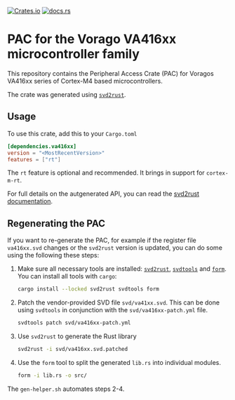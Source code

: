 [![Crates.io](https://img.shields.io/crates/v/va416xx)](https://crates.io/crates/va416xx)
[![docs.rs](https://img.shields.io/docsrs/va416xx)](https://docs.rs/va416xx)

# PAC for the Vorago VA416xx microcontroller family

This repository contains the Peripheral Access Crate (PAC) for
Voragos VA416xx series of Cortex-M4 based microcontrollers.

The crate was generated using [`svd2rust`](https://github.com/rust-embedded/svd2rust).

## Usage

To use this crate, add this to your `Cargo.toml`

```toml
[dependencies.va416xx]
version = "<MostRecentVersion>"
features = ["rt"]
```

The `rt` feature is optional and recommended. It brings in support for `cortex-m-rt`.

For full details on the autgenerated API, you can read the
[svd2rust documentation](https://docs.rs/svd2rust/latest/svd2rust/).

## Regenerating the PAC

If you want to re-generate the PAC, for example if the register file `va416xx.svd` changes
or the `svd2rust` version is updated, you can do some using the following these steps:

1. Make sure all necessary tools are installed: [`svd2rust`](https://docs.rs/svd2rust/latest/svd2rust/),
   [`svdtools`](https://github.com/rust-embedded/svdtools) and [`form`](https://crates.io/crates/form).
   You can install all tools with `cargo`:

   ```sh
   cargo install --locked svd2rust svdtools form
   ```

2. Patch the vendor-provided SVD file `svd/va41xx.svd`. This can be done using `svdtools` in
   conjunction with the `svd/va416xx-patch.yml` file.

   ```sh
   svdtools patch svd/va416xx-patch.yml
   ```

3. Use `svd2rust` to generate the Rust library

   ```sh
   svd2rust -i svd/va416xx.svd.patched
   ```

4. Use the `form` tool to split the generated `lib.rs` into individual modules.

    ```sh
    form -i lib.rs -o src/
    ```

The `gen-helper.sh` automates steps 2-4.
